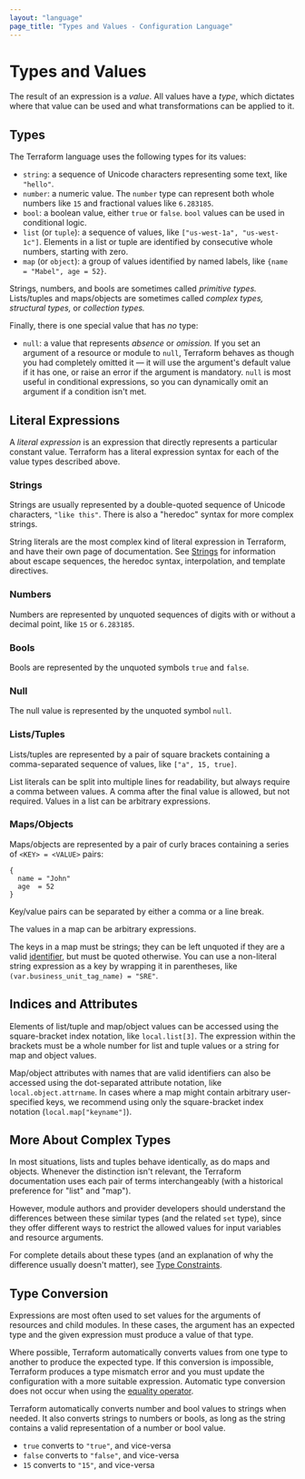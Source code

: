 ```yaml
---
layout: "language"
page_title: "Types and Values - Configuration Language"
---
```


# Types and Values

The result of an expression is a _value_. All values have a _type_, which
dictates where that value can be used and what transformations can be
applied to it.

## Types

The Terraform language uses the following types for its values:

* `string`: a sequence of Unicode characters representing some text, like
  `"hello"`.
* `number`: a numeric value. The `number` type can represent both whole
  numbers like `15` and fractional values like `6.283185`.
* `bool`: a boolean value, either `true` or `false`. `bool` values can be used in conditional
  logic.
* `list` (or `tuple`): a sequence of values, like
  `["us-west-1a", "us-west-1c"]`. Elements in a list or tuple are identified by
  consecutive whole numbers, starting with zero.
* `map` (or `object`): a group of values identified by named labels, like
  `{name = "Mabel", age = 52}`.

Strings, numbers, and bools are sometimes called _primitive types._ Lists/tuples and maps/objects are sometimes called _complex types,_ _structural types,_ or _collection types._

Finally, there is one special value that has _no_ type:

* `null`: a value that represents _absence_ or _omission._ If you set an
  argument of a resource or module to `null`, Terraform behaves as though you
  had completely omitted it — it will use the argument's default value if it has
  one, or raise an error if the argument is mandatory. `null` is most useful in
  conditional expressions, so you can dynamically omit an argument if a
  condition isn't met.

## Literal Expressions

A _literal expression_ is an expression that directly represents a particular
constant value. Terraform has a literal expression syntax for each of the value
types described above.

### Strings

Strings are usually represented by a double-quoted sequence of Unicode
characters, `"like this"`. There is also a "heredoc" syntax for more complex
strings.

String literals are the most complex kind of literal expression in
Terraform, and have their own page of documentation. See [Strings](./strings.html)
for information about escape sequences, the heredoc syntax, interpolation, and
template directives.

### Numbers

Numbers are represented by unquoted sequences of digits with or without a
decimal point, like `15` or `6.283185`.

### Bools

Bools are represented by the unquoted symbols `true` and `false`.

### Null

The null value is represented by the unquoted symbol `null`.

### Lists/Tuples

Lists/tuples are represented by a pair of square brackets containing a
comma-separated sequence of values, like `["a", 15, true]`.

List literals can be split into multiple lines for readability, but always
require a comma between values. A comma after the final value is allowed,
but not required. Values in a list can be arbitrary expressions.

### Maps/Objects

Maps/objects are represented by a pair of curly braces containing a series of
`<KEY> = <VALUE>` pairs:

```hcl
{
  name = "John"
  age  = 52
}
```

Key/value pairs can be separated by either a comma or a line break.

The values in a map
can be arbitrary expressions.

The keys in a map must be strings; they can be left unquoted if
they are a valid [identifier](/docs/language/syntax/configuration.html#identifiers), but must be quoted
otherwise. You can use a non-literal string expression as a key by wrapping it in
parentheses, like `(var.business_unit_tag_name) = "SRE"`.

## Indices and Attributes

[inpage-index]: #indices-and-attributes

Elements of list/tuple and map/object values can be accessed using
the square-bracket index notation, like `local.list[3]`. The expression within
the brackets must be a whole number for list and tuple values or a string
for map and object values.

Map/object attributes with names that are valid identifiers can also be accessed
using the dot-separated attribute notation, like `local.object.attrname`.
In cases where a map might contain arbitrary user-specified keys, we recommend
using only the square-bracket index notation (`local.map["keyname"]`).

## More About Complex Types

In most situations, lists and tuples behave identically, as do maps and objects.
Whenever the distinction isn't relevant, the Terraform documentation uses each
pair of terms interchangeably (with a historical preference for "list" and
"map").

However, module authors and provider developers should understand the
differences between these similar types (and the related `set` type), since they
offer different ways to restrict the allowed values for input variables and
resource arguments.

For complete details about these types (and an explanation of why the difference
usually doesn't matter), see [Type Constraints](/docs/language/expressions/type-constraints.html).

## Type Conversion

Expressions are most often used to set values for the arguments of resources and
child modules. In these cases, the argument has an expected type and the given
expression must produce a value of that type.

Where possible, Terraform automatically converts values from one type to
another to produce the expected type. If this conversion is impossible, Terraform
produces a type mismatch error and you must update the configuration with a
more suitable expression. Automatic type conversion does not occur when using 
the [equality operator](/terraform/language/expressions/operators.mdx#equality-operators).

Terraform automatically converts number and bool values to strings when needed.
It also converts strings to numbers or bools, as long as the string contains a
valid representation of a number or bool value.

* `true` converts to `"true"`, and vice-versa
* `false` converts to `"false"`, and vice-versa
* `15` converts to `"15"`, and vice-versa

